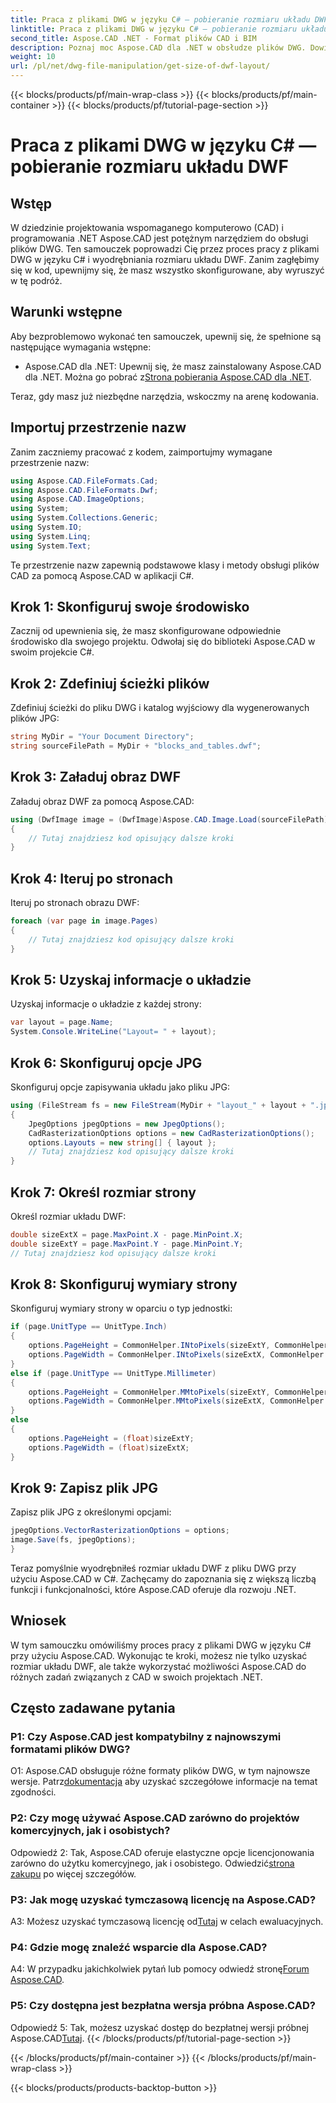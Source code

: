 ```yaml
---
title: Praca z plikami DWG w języku C# — pobieranie rozmiaru układu DWF
linktitle: Praca z plikami DWG w języku C# — pobieranie rozmiaru układu DWF
second_title: Aspose.CAD .NET - Format plików CAD i BIM
description: Poznaj moc Aspose.CAD dla .NET w obsłudze plików DWG. Dowiedz się, jak łatwo wyodrębniać rozmiary układów DWF przy użyciu języka C#.
weight: 10
url: /pl/net/dwg-file-manipulation/get-size-of-dwf-layout/
---
```


{{< blocks/products/pf/main-wrap-class >}}
{{< blocks/products/pf/main-container >}}
{{< blocks/products/pf/tutorial-page-section >}}

# Praca z plikami DWG w języku C# — pobieranie rozmiaru układu DWF

## Wstęp

W dziedzinie projektowania wspomaganego komputerowo (CAD) i programowania .NET Aspose.CAD jest potężnym narzędziem do obsługi plików DWG. Ten samouczek poprowadzi Cię przez proces pracy z plikami DWG w języku C# i wyodrębniania rozmiaru układu DWF. Zanim zagłębimy się w kod, upewnijmy się, że masz wszystko skonfigurowane, aby wyruszyć w tę podróż.

## Warunki wstępne

Aby bezproblemowo wykonać ten samouczek, upewnij się, że spełnione są następujące wymagania wstępne:

-  Aspose.CAD dla .NET: Upewnij się, że masz zainstalowany Aspose.CAD dla .NET. Można go pobrać z[Strona pobierania Aspose.CAD dla .NET](https://releases.aspose.com/cad/net/).

Teraz, gdy masz już niezbędne narzędzia, wskoczmy na arenę kodowania.

## Importuj przestrzenie nazw

Zanim zaczniemy pracować z kodem, zaimportujmy wymagane przestrzenie nazw:

```csharp
using Aspose.CAD.FileFormats.Cad;
using Aspose.CAD.FileFormats.Dwf;
using Aspose.CAD.ImageOptions;
using System;
using System.Collections.Generic;
using System.IO;
using System.Linq;
using System.Text;
```

Te przestrzenie nazw zapewnią podstawowe klasy i metody obsługi plików CAD za pomocą Aspose.CAD w aplikacji C#.

## Krok 1: Skonfiguruj swoje środowisko

Zacznij od upewnienia się, że masz skonfigurowane odpowiednie środowisko dla swojego projektu. Odwołaj się do biblioteki Aspose.CAD w swoim projekcie C#.

## Krok 2: Zdefiniuj ścieżki plików

Zdefiniuj ścieżki do pliku DWG i katalog wyjściowy dla wygenerowanych plików JPG:

```csharp
string MyDir = "Your Document Directory";
string sourceFilePath = MyDir + "blocks_and_tables.dwf";
```

## Krok 3: Załaduj obraz DWF

Załaduj obraz DWF za pomocą Aspose.CAD:

```csharp
using (DwfImage image = (DwfImage)Aspose.CAD.Image.Load(sourceFilePath))
{
    // Tutaj znajdziesz kod opisujący dalsze kroki
}
```

## Krok 4: Iteruj po stronach

Iteruj po stronach obrazu DWF:

```csharp
foreach (var page in image.Pages)
{
    // Tutaj znajdziesz kod opisujący dalsze kroki
}
```

## Krok 5: Uzyskaj informacje o układzie

Uzyskaj informacje o układzie z każdej strony:

```csharp
var layout = page.Name;
System.Console.WriteLine("Layout= " + layout);
```

## Krok 6: Skonfiguruj opcje JPG

Skonfiguruj opcje zapisywania układu jako pliku JPG:

```csharp
using (FileStream fs = new FileStream(MyDir + "layout_" + layout + ".jpg", FileMode.Create))
{
    JpegOptions jpegOptions = new JpegOptions();
    CadRasterizationOptions options = new CadRasterizationOptions();
    options.Layouts = new string[] { layout };
    // Tutaj znajdziesz kod opisujący dalsze kroki
}
```

## Krok 7: Określ rozmiar strony

Określ rozmiar układu DWF:

```csharp
double sizeExtX = page.MaxPoint.X - page.MinPoint.X;
double sizeExtY = page.MaxPoint.Y - page.MinPoint.Y;
// Tutaj znajdziesz kod opisujący dalsze kroki
```

## Krok 8: Skonfiguruj wymiary strony

Skonfiguruj wymiary strony w oparciu o typ jednostki:

```csharp
if (page.UnitType == UnitType.Inch)
{
    options.PageHeight = CommonHelper.INtoPixels(sizeExtY, CommonHelper.DPI);
    options.PageWidth = CommonHelper.INtoPixels(sizeExtX, CommonHelper.DPI);
}
else if (page.UnitType == UnitType.Millimeter)
{
    options.PageHeight = CommonHelper.MMtoPixels(sizeExtY, CommonHelper.DPI);
    options.PageWidth = CommonHelper.MMtoPixels(sizeExtX, CommonHelper.DPI);
}
else
{
    options.PageHeight = (float)sizeExtY;
    options.PageWidth = (float)sizeExtX;
}
```

## Krok 9: Zapisz plik JPG

Zapisz plik JPG z określonymi opcjami:

```csharp
jpegOptions.VectorRasterizationOptions = options;
image.Save(fs, jpegOptions);
}
```

Teraz pomyślnie wyodrębniłeś rozmiar układu DWF z pliku DWG przy użyciu Aspose.CAD w C#. Zachęcamy do zapoznania się z większą liczbą funkcji i funkcjonalności, które Aspose.CAD oferuje dla rozwoju .NET.

## Wniosek

W tym samouczku omówiliśmy proces pracy z plikami DWG w języku C# przy użyciu Aspose.CAD. Wykonując te kroki, możesz nie tylko uzyskać rozmiar układu DWF, ale także wykorzystać możliwości Aspose.CAD do różnych zadań związanych z CAD w swoich projektach .NET.

## Często zadawane pytania

### P1: Czy Aspose.CAD jest kompatybilny z najnowszymi formatami plików DWG?

 O1: Aspose.CAD obsługuje różne formaty plików DWG, w tym najnowsze wersje. Patrz[dokumentacja](https://reference.aspose.com/cad/net/) aby uzyskać szczegółowe informacje na temat zgodności.

### P2: Czy mogę używać Aspose.CAD zarówno do projektów komercyjnych, jak i osobistych?

 Odpowiedź 2: Tak, Aspose.CAD oferuje elastyczne opcje licencjonowania zarówno do użytku komercyjnego, jak i osobistego. Odwiedzić[strona zakupu](https://purchase.aspose.com/buy) po więcej szczegółów.

### P3: Jak mogę uzyskać tymczasową licencję na Aspose.CAD?

 A3: Możesz uzyskać tymczasową licencję od[Tutaj](https://purchase.aspose.com/temporary-license/) w celach ewaluacyjnych.

### P4: Gdzie mogę znaleźć wsparcie dla Aspose.CAD?

A4: W przypadku jakichkolwiek pytań lub pomocy odwiedź stronę[Forum Aspose.CAD](https://forum.aspose.com/c/cad/19).

### P5: Czy dostępna jest bezpłatna wersja próbna Aspose.CAD?

 Odpowiedź 5: Tak, możesz uzyskać dostęp do bezpłatnej wersji próbnej Aspose.CAD[Tutaj](https://releases.aspose.com/).
{{< /blocks/products/pf/tutorial-page-section >}}

{{< /blocks/products/pf/main-container >}}
{{< /blocks/products/pf/main-wrap-class >}}

{{< blocks/products/products-backtop-button >}}
